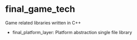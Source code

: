 # final_game_tech
Game related libraries written in C++

* final_platform_layer: Platform abstraction single file library